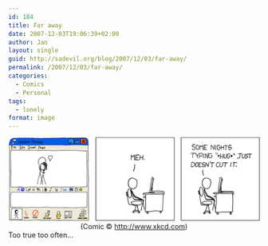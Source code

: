 ```yaml
---
id: 184
title: Far away
date: 2007-12-03T19:06:39+02:00
author: Jan
layout: single
guid: http://sadevil.org/blog/2007/12/03/far-away/
permalink: /2007/12/03/far-away/
categories:
  - Comics
  - Personal
tags:
  - lonely
format: image
---
```

<center>
  <a href="http://www.xkcd.com/352/" target="_blank"><img src="/assets/images/2005/11/far_away-sm.png" /></a><br /> (Comic © <a href="http://www.xkcd.com" target="_blank">http://www.xkcd.com</a>)
</center>Too true too often...